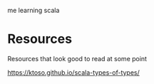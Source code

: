 me learning scala

# Resources
Resources that look good to read at some point

https://ktoso.github.io/scala-types-of-types/
